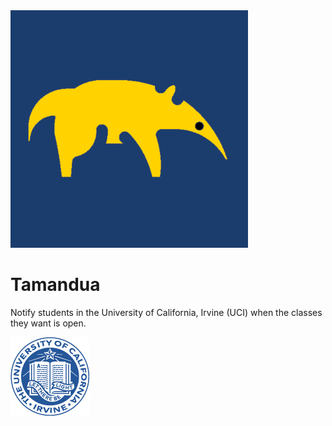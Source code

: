 <img src="img/icon.png" width="380px">

# Tamandua
Notify students in the University of California, Irvine (UCI) when the classes they want is open.


<img src="img/uci_seal.jpg">
